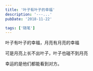 ```yaml
---
title: '叶子有叶子的幸福'
description: '---...'
pubDate: '2018-11-22'

tags: ['随笔']
---
```




叶子有叶子的幸福，月亮有月亮的幸福

可是月亮上长不出叶子，叶子也碰不到月亮

幸运的是他们都能看到对方。
